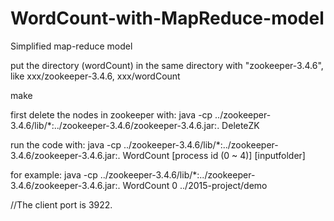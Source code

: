 # WordCount-with-MapReduce-model
Simplified map-reduce model

put the directory (wordCount) in the same directory with "zookeeper-3.4.6", like xxx/zookeeper-3.4.6, xxx/wordCount

make

first delete the nodes in zookeeper with:
java -cp ../zookeeper-3.4.6/lib/*:../zookeeper-3.4.6/zookeeper-3.4.6.jar:. DeleteZK
	
run the code with: 
java -cp ../zookeeper-3.4.6/lib/*:../zookeeper-3.4.6/zookeeper-3.4.6.jar:. WordCount [process id (0 ~ 4)] [inputfolder]

for example: java -cp ../zookeeper-3.4.6/lib/*:../zookeeper-3.4.6/zookeeper-3.4.6.jar:. WordCount 0 ../2015-project/demo

//The client port is 3922.

